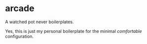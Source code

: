 # arcade

A watched pot never boilerplates.

Yes, this is just my personal boilerplate for the minimal _comfortable_ configuration.
